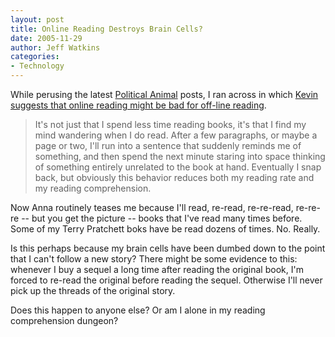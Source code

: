 ```yaml
---
layout: post
title: Online Reading Destroys Brain Cells?
date: 2005-11-29
author: Jeff Watkins
categories:
- Technology
---
```


While perusing the latest [Political Animal](http://washingtonmonthly.com) posts, I ran across in which [Kevin suggests that online reading might be bad for off-line reading](http://www.washingtonmonthly.com/archives/individual/2005_11/007650.php).

> It's not just that I spend less time reading books, it's that I find my mind wandering when I do read. After a few paragraphs, or maybe a page or two, I'll run into a sentence that suddenly reminds me of something‚ and then spend the next minute staring into space thinking of something entirely unrelated to the book at hand. Eventually I snap back, but obviously this behavior reduces both my reading rate and my reading comprehension.

Now Anna routinely teases me because I'll read, re-read, re-re-read, re-re-re -- but you get the picture -- books that I've read many times before. Some of my Terry Pratchett boks have be read dozens of times. No. Really.

Is this perhaps because my brain cells have been dumbed down to the point that I can't follow a new story? There might be some evidence to this: whenever I buy a sequel a long time after reading the original book, I'm forced to re-read the original before reading the sequel. Otherwise I'll never pick up the threads of the original story.

Does this happen to anyone else? Or am I alone in my reading comprehension dungeon?